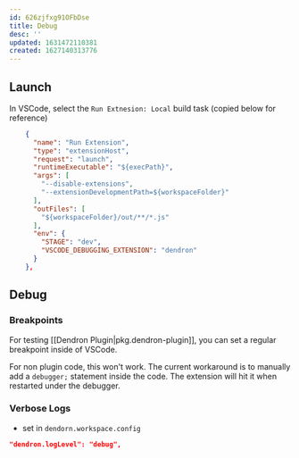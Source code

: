 ```yaml
---
id: 626zjfxg91OFbDse
title: Debug
desc: ''
updated: 1631472110381
created: 1627140313776
---
```


## Launch

In VSCode, select the `Run Extnesion: Local` build task (copied below for reference)

```json
    {
      "name": "Run Extension",
      "type": "extensionHost",
      "request": "launch",
      "runtimeExecutable": "${execPath}",
      "args": [
        "--disable-extensions",
        "--extensionDevelopmentPath=${workspaceFolder}"
      ],
      "outFiles": [
        "${workspaceFolder}/out/**/*.js"
      ],
      "env": {
        "STAGE": "dev",
        "VSCODE_DEBUGGING_EXTENSION": "dendron"
      }
    },
```

## Debug
<!-- How to step through tests using debugger -->

### Breakpoints
<!-- Setting Breakpoints -->
For testing [[Dendron Plugin|pkg.dendron-plugin]], you can set a regular breakpoint inside of VSCode.

For non plugin code, this won't work.  The current workaround is to manually add a `debugger;` statement inside the code. The extension will hit it when restarted under the debugger. 

### Verbose Logs

- set in `dendorn.workspace.config`

```json
"dendron.logLevel": "debug",
```
